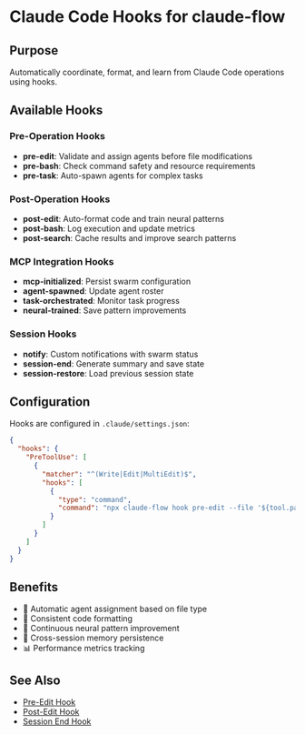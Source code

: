 # Claude Code Hooks for claude-flow

## Purpose

Automatically coordinate, format, and learn from Claude Code operations using hooks.

## Available Hooks

### Pre-Operation Hooks

- **pre-edit**: Validate and assign agents before file modifications
- **pre-bash**: Check command safety and resource requirements
- **pre-task**: Auto-spawn agents for complex tasks

### Post-Operation Hooks

- **post-edit**: Auto-format code and train neural patterns
- **post-bash**: Log execution and update metrics
- **post-search**: Cache results and improve search patterns

### MCP Integration Hooks

- **mcp-initialized**: Persist swarm configuration
- **agent-spawned**: Update agent roster
- **task-orchestrated**: Monitor task progress
- **neural-trained**: Save pattern improvements

### Session Hooks

- **notify**: Custom notifications with swarm status
- **session-end**: Generate summary and save state
- **session-restore**: Load previous session state

## Configuration

Hooks are configured in `.claude/settings.json`:

```json
{
  "hooks": {
    "PreToolUse": [
      {
        "matcher": "^(Write|Edit|MultiEdit)$",
        "hooks": [
          {
            "type": "command",
            "command": "npx claude-flow hook pre-edit --file '${tool.params.file_path}'"
          }
        ]
      }
    ]
  }
}
```

## Benefits

- 🤖 Automatic agent assignment based on file type
- 🎨 Consistent code formatting
- 🧠 Continuous neural pattern improvement
- 💾 Cross-session memory persistence
- 📊 Performance metrics tracking

## See Also

- [Pre-Edit Hook](./pre-edit.md)
- [Post-Edit Hook](./post-edit.md)
- [Session End Hook](./session-end.md)
